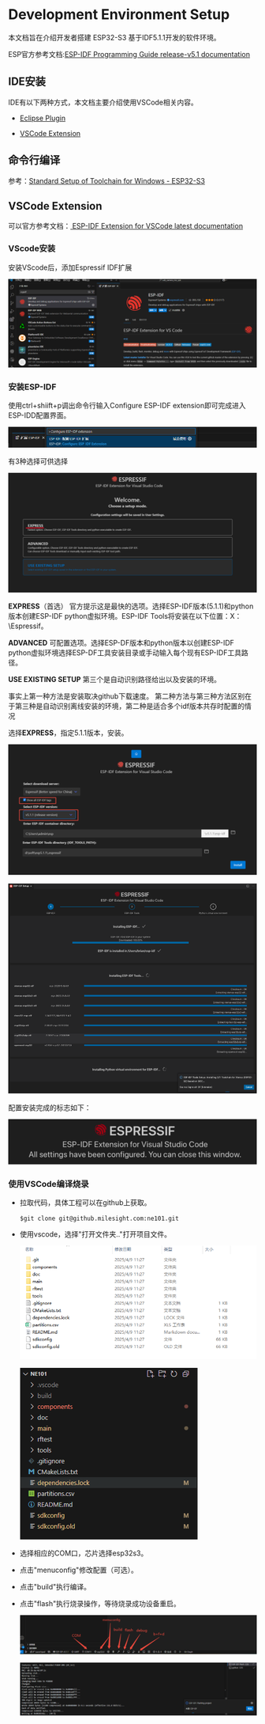 # Development Environment Setup

本文档旨在介绍开发者搭建 ESP32-S3 基于IDF5.1.1开发的软件环境。

ESP官方参考文档:[ESP-IDF Programming Guide release-v5.1 documentation](https://docs.espressif.com/projects/esp-idf/en/release-v5.1/esp32s3/get-started/index.html)

## IDE安装

IDE有以下两种方式，本文档主要介绍使用VSCode相关内容。

- [Eclipse Plugin](https://github.com/espressif/idf-eclipse-plugin/blob/master/README.md)

- [VSCode Extension](https://github.com/espressif/vscode-esp-idf-extension/blob/master/docs/tutorial/install.md)

## 命令行编译

参考：[Standard Setup of Toolchain for Windows - ESP32-S3 ](https://docs.espressif.com/projects/esp-idf/en/release-v5.1/esp32s3/get-started/windows-setup.html)

## VSCode Extension

可以官方参考文档：[ ESP-IDF Extension for VSCode latest documentation](https://docs.espressif.com/projects/vscode-esp-idf-extension/en/latest/installation.html)

### VScode安装

安装VScode后，添加Espressif IDF扩展

![NE101_Setup_idf1.png](./../../../assets/NE101_Setup_idf1.png)

### 安装ESP-IDF

使用ctrl+shiift+p调出命令行输入Configure ESP-IDF extension即可完成进入ESP-IDD配置界面。

![NE101_Setup_idf2.png](./../../../assets/NE101_Setup_idf2.png)

有3种选择可供选择

![NE101_Setup_idf3.png](./../../../assets/NE101_Setup_idf3.png)

**EXPRESS**（首选）
官方提示这是最快的选项。选择ESP-IDF版本(5.1.1)和python版本创建ESP-IDF python虚拟环境。ESP-IDF Tools将安装在以下位置：X：\Espressif。

**ADVANCED** 可配置选项。选择ESP-DF版本和python版本以创建ESP-IDF python虚拟环境选择ESP-DF工具安装目录或手动输入每个现有ESP-IDF工具路径。

**USE EXISTING SETUP** 第三个是自动识别路径给出以及安装的环境。

事实上第一种方法是安装取决github下载速度。
第二种方法与第三种方法区别在于第三种是自动识别离线安装的环境，第二种是适合多个idf版本共存时配置的情况

选择**EXPRESS**，指定5.1.1版本，安装。

![NE101_Setup_idf4.png](./../../../assets/NE101_Setup_idf4.png)

![NE101_Setup_idf5.png](./../../../assets/NE101_Setup_idf5.png)

配置安装完成的标志如下：

![NE101_Setup_idf6.png](./../../../assets/NE101_Setup_idf6.png)

### 使用VSCode编译烧录

- 拉取代码，具体工程可以在github上获取。
  
  ```
  $git clone git@github.milesight.com:ne101.git
  ```

- 使用vscode，选择"打开文件夹.."打开项目文件。
  
  ![NE101_CodeList.png](./../../../assets/NE101_CodeList.png)
  
  ![NE101_CodeList1.png](./../../../assets/NE101_CodeList1.png)

- 选择相应的COM口，芯片选择esp32s3。

- 点击"menuconfig"修改配置（可选）。

- 点击"build"执行编译。

- 点击"flash"执行烧录操作，等待烧录成功设备重启。
  
  ![NE101_Setup_idf7.png](./../../../assets/NE101_Setup_idf7.png)
  
  ![NE101_flash_vscode.png](./../../../assets/NE101_flash_vscode.png)

